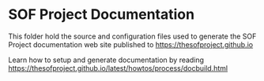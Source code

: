 # SOF Project Documentation

This folder hold the source and configuration files used to generate the
SOF Project documentation web site published to
https://thesofproject.github.io

Learn how to setup and generate documentation by reading
https://thesofproject.github.io/latest/howtos/process/docbuild.html
